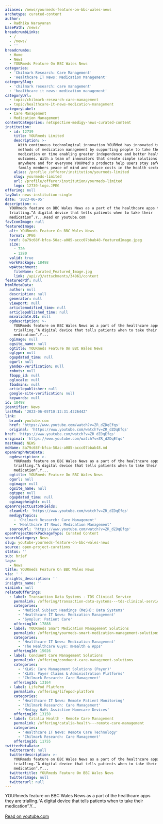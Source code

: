 ```yaml
---
aliases: /news/yourmeds-feature-on-bbc-wales-news
archetype: curated-content
author:
  - Radhika Narayanan
basePath: /news/
breadcrumbLinks:
  - /
  - /news/
  - ''
breadcrumbs:
  - Home
  - News
  - YOURmeds Feature On BBC Wales News
categories:
  - 'Chilmark Research: Care Management'
  - 'Healthcare IT News: Medication Management'
categorySlug:
  - 'chilmark research: care management'
  - 'healthcare it news: medication management'
categoryUrl:
  - topic/chilmark-research-care-management
  - topic/healthcare-it-news-medication-management
categoryLabel:
  - Care Management
  - Medication Management
contentCategories: netspective-medigy-news-curated-content
institution:
  - id: 12739
    title: YOURmeds Limited
    description: >-
      With continuous technological innovation YOURMed has innovated traditional
      methods of medication management by supporting people to take their
      medication on time enabling greater independence and better health
      outcomes. With a team of innovators that create simple solutions that work
      anywhere and for everyone YOURMed's products help users stay safe, give
      family members peace of mind and reduce costs in the health sector.
    alias: /profile /offeror/institution/yourmeds-limited
    slug: yourmeds-limited
    url: /profile/offeror/institution/yourmeds-limited
    logo: 12739-logo.JPEG
offering: null
layOut: news-institution-single
date: '2023-06-05'
description: >-
  YOURmeds feature on BBC Wales News as a part of the healthcare apps they are
  trialling.“A digital device that tells patients when to take their
  medication”.Y...Read on youtube.com
favIconImage: null
featuredImage:
  alt: YOURmeds Feature On BBC Wales News
  format: JPEG
  href: 8a79c68f-bfca-50ac-a085-accc07bbab48-featuredImage.jpeg
  size:
    - 720
    - 1280
  valid: true
  workPackage: 18498
  wpAttachment:
    fileName: Curated_Featured_Image.jpg
    link: /api/v3/attachments/34861/content
featuredPdf: null
htmlMetaData:
  author: null
  description: null
  generator: null
  viewport: null
  articlemodified_time: null
  articlepublished_time: null
  msvalidate.01: null
  ogdescription: >-
    YOURmeds feature on BBC Wales News as a part of the healthcare apps they are
    trialling.“A digital device that tells patients when to take their
    medication”.Y...
  ogimage: null
  ogsite_name: null
  ogtitle: YOURmeds Feature On BBC Wales News
  ogtype: null
  ogupdated_time: null
  ogurl: null
  yandex-verification: null
  robots: null
  fbapp_id: null
  oglocale: null
  fbadmins: null
  articlepublisher: null
  google-site-verification: null
  keywords: null
id: 18498
identifier: News
lastMod: '2023-06-05T10:12:31.422644Z'
link:
  brand: youtube.com
  href: 'https://www.youtube.com/watch?v=ZR_dZDqEfqs'
  original: 'https://www.youtube.com/watch?v=ZR_dZDqEfqs'
href: 'https://www.youtube.com/watch?v=ZR_dZDqEfqs'
original: 'https://www.youtube.com/watch?v=ZR_dZDqEfqs'
mastHead: NEWS
mdName: 8a79c68f-bfca-50ac-a085-accc07bbab48.md
openGraphMetaData:
  ogdescription: >-
    YOURmeds feature on BBC Wales News as a part of the healthcare apps they are
    trialling.“A digital device that tells patients when to take their
    medication”.Y...
  ogtitle: YOURmeds Feature On BBC Wales News
  ogurl: null
  ogimage: null
  ogsite_name: null
  ogtype: null
  ogupdated_time: null
  ogimageheight: null
openProjectCustomFields:
  cleanUrl: 'https://www.youtube.com/watch?v=ZR_dZDqEfqs'
  medigyTopics:
    - 'Chilmark Research: Care Management'
    - 'Healthcare IT News: Medication Management'
  sourceUrl: 'https://www.youtube.com/watch?v=ZR_dZDqEfqs'
openProjectWorkPackageType: Curated Content
searchCategory: News
slug: youtube-yourmeds-feature-on-bbc-wales-news
source: open-project-curations
status: ''
sub: brief
tags:
  - News
title: YOURmeds Feature On BBC Wales News
via: ' '
insights_description: ''
insights_name: ''
viaLink: null
relatedOfferings:
  - label: Transaction Data Systems - TDS Clinical Service
    permalink: /offering/transaction-data-systems---tds-clinical-service
    categories:
      - 'Medical Subject Headings (MeSH): Data Systems'
      - 'Healthcare IT News: Medication Management'
      - 'Symplur: Patient Care'
    offeringId: 17888
  - label: YOURmeds Smart Medication Management Solutions
    permalink: /offering/yourmeds-smart-medication-management-solutions
    categories:
      - 'Healthcare IT News: Medication Management'
      - 'The Healthcare Guys: mHealth & Apps'
    offeringId: 15026
  - label: Conduent Care Management Solutions
    permalink: /offering/conduent-care-management-solutions
    categories:
      - 'KLAS: Care Management Solutions (Payer)'
      - 'KLAS: Payer Claims & Administration Platforms'
      - 'Chilmark Research: Care Management'
    offeringId: 13164
  - label: LifePod Platform
    permalink: /offering/lifepod-platform
    categories:
      - 'Healthcare IT News: Remote Patient Monitoring'
      - 'Chilmark Research: Care Management'
      - 'Medigy HaH: Assistive Homecare Devices'
    offeringId: 13150
  - label: Catalia Health - Remote Care Management
    permalink: /offering/catalia-health---remote-care-management
    categories:
      - 'Healthcare IT News: Remote Care Technology'
      - 'Chilmark Research: Care Management'
    offeringId: 11755
twitterMetaData:
  twittercard: null
  twitterdescription: >-
    YOURmeds feature on BBC Wales News as a part of the healthcare apps they are
    trialling.“A digital device that tells patients when to take their
    medication”.Y...
  twittertitle: YOURmeds Feature On BBC Wales News
  twitterimage: null
  twitterurl: null
---
```

<p>YOURmeds feature on BBC Wales News as a part of the healthcare apps they are trialling.“A digital device that tells patients when to take their medication”.Y...<br/><br/><a target="_blank" href=https://www.youtube.com/watch?v=ZR_dZDqEfqs>Read on youtube.com</a></p>